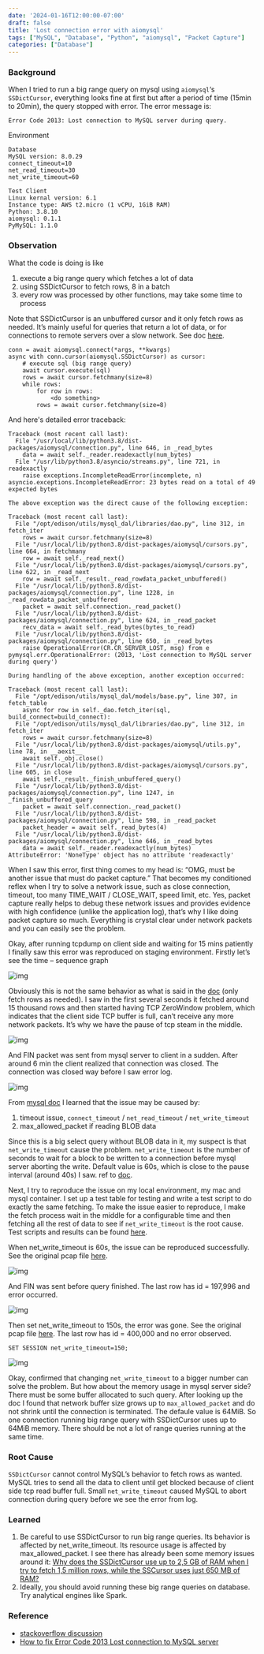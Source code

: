 ```yaml
---
date: '2024-01-16T12:00:00-07:00'
draft: false
title: 'Lost connection error with aiomysql'
tags: ["MySQL", "Database", "Python", "aiomysql", "Packet Capture"]
categories: ["Database"]
---
```

### Background
When I tried to run a big range query on mysql using `aiomysql`‘s `SSDictCursor`, everything looks fine at first but after a period of time (15min to 20min), the query stopped with error.
The error message is: 
```
Error Code 2013: Lost connection to MySQL server during query.
```
Environment
```
Database
MySQL version: 8.0.29
connect_timeout=10
net_read_timeout=30
net_write_timeout=60

Test Client
Linux kernal version: 6.1
Instance type: AWS t2.micro (1 vCPU, 1GiB RAM)
Python: 3.8.10
aiomysql: 0.1.1
PyMySQL: 1.1.0
```

### Observation

What the code is doing is like
1. execute a big range query which fetches a lot of data
2. using SSDictCursor to fetch rows, 8 in a batch
3. every row was processed by other functions, may take some time to process

Note that SSDictCursor is an unbuffered cursor and it only fetch rows as needed. It’s mainly useful for queries that return a lot of data, or for connections to remote servers over a slow network. See doc [here](https://aiomysql.readthedocs.io/en/latest/cursors.html#SSCursor).

```
conn = await aiomysql.connect(*args, **kwargs)
async with conn.cursor(aiomysql.SSDictCursor) as cursor:
    # execute sql (big range query)
    await cursor.execute(sql)
    rows = await cursor.fetchmany(size=8)
    while rows:
        for row in rows:
            <do something>
        rows = await cursor.fetchmany(size=8)
```

And here's detailed error traceback:
```
Traceback (most recent call last):
  File "/usr/local/lib/python3.8/dist-packages/aiomysql/connection.py", line 646, in _read_bytes
    data = await self._reader.readexactly(num_bytes)
  File "/usr/lib/python3.8/asyncio/streams.py", line 721, in readexactly
    raise exceptions.IncompleteReadError(incomplete, n)
asyncio.exceptions.IncompleteReadError: 23 bytes read on a total of 49 expected bytes

The above exception was the direct cause of the following exception:

Traceback (most recent call last):
  File "/opt/edison/utils/mysql_dal/libraries/dao.py", line 312, in fetch_iter
    rows = await cursor.fetchmany(size=8)
  File "/usr/local/lib/python3.8/dist-packages/aiomysql/cursors.py", line 664, in fetchmany
    row = await self._read_next()
  File "/usr/local/lib/python3.8/dist-packages/aiomysql/cursors.py", line 622, in _read_next
    row = await self._result._read_rowdata_packet_unbuffered()
  File "/usr/local/lib/python3.8/dist-packages/aiomysql/connection.py", line 1228, in _read_rowdata_packet_unbuffered
    packet = await self.connection._read_packet()
  File "/usr/local/lib/python3.8/dist-packages/aiomysql/connection.py", line 624, in _read_packet
    recv_data = await self._read_bytes(bytes_to_read)
  File "/usr/local/lib/python3.8/dist-packages/aiomysql/connection.py", line 650, in _read_bytes
    raise OperationalError(CR.CR_SERVER_LOST, msg) from e
pymysql.err.OperationalError: (2013, 'Lost connection to MySQL server during query')

During handling of the above exception, another exception occurred:

Traceback (most recent call last):
  File "/opt/edison/utils/mysql_dal/models/base.py", line 307, in fetch_table
    async for row in self._dao.fetch_iter(sql, build_connect=build_connect):
  File "/opt/edison/utils/mysql_dal/libraries/dao.py", line 312, in fetch_iter
    rows = await cursor.fetchmany(size=8)
  File "/usr/local/lib/python3.8/dist-packages/aiomysql/utils.py", line 78, in __aexit__
    await self._obj.close()
  File "/usr/local/lib/python3.8/dist-packages/aiomysql/cursors.py", line 605, in close
    await self._result._finish_unbuffered_query()
  File "/usr/local/lib/python3.8/dist-packages/aiomysql/connection.py", line 1247, in _finish_unbuffered_query
    packet = await self.connection._read_packet()
  File "/usr/local/lib/python3.8/dist-packages/aiomysql/connection.py", line 598, in _read_packet
    packet_header = await self._read_bytes(4)
  File "/usr/local/lib/python3.8/dist-packages/aiomysql/connection.py", line 646, in _read_bytes
    data = await self._reader.readexactly(num_bytes)
AttributeError: 'NoneType' object has no attribute 'readexactly'
```

When I saw this error, first thing comes to my head is: “OMG, must be another issue that must do packet capture.” That becomes my conditioned reflex when I try to solve a network issue, such as close connection, timeout, too many TIME_WAIT / CLOSE_WAIT, speed limit, etc. Yes, packet capture really helps to debug these network issues and provides evidence with high confidence (unlike the application log), that’s why I like doing packet capture so much. Everything is crystal clear under network packets and you can easily see the problem.

Okay, after running tcpdump on client side and waiting for 15 mins patiently I finally saw this error was reproduced on staging environment. Firstly let’s see the time – sequence graph

![img](./images/screenshot-1.png)

Obviously this is not the same behavior as what is said in the [doc](https://aiomysql.readthedocs.io/en/latest/cursors.html#SSCursor) (only fetch rows as needed). I saw in the first several seconds it fetched around 15 thousand rows and then started having TCP ZeroWindow problem, which indicates that the client side TCP buffer is full, can’t receive any more network packets. It’s why we have the pause of tcp steam in the middle.

![img](./images/screenshot-2.png)

And FIN packet was sent from mysql server to client in a sudden. After around 6 min the client realized that connection was closed. The connection was closed way before I saw error log.

![img](./images/screenshot-3.png)

From [mysql doc](https://dev.mysql.com/doc/refman/8.0/en/error-lost-connection.html) I learned that the issue may be caused by:
1. timeout issue, `connect_timeout` / `net_read_timeout` / `net_write_timeout`
2. max_allowed_packet if reading BLOB data

Since this is a big select query without BLOB data in it, my suspect is that `net_write_timeout` cause the problem. `net_write_timeout` is the number of seconds to wait for a block to be written to a connection before mysql server aborting the write. Default value is 60s, which is close to the pause interval (around 40s) I saw. ref to [doc](https://dev.mysql.com/doc/refman/8.0/en/server-system-variables.html#sysvar_net_write_timeout).

Next, I try to reproduce the issue on my local environment, my mac and mysql container. I set up a test table for testing and write a test script to do exactly the same fetching. To make the issue easier to reproduce, I make the fetch process wait in the middle for a configurable time and then fetching all the rest of data to see if `net_write_timeout` is the root cause. Test scripts and results can be found [here](https://github.com/gongyisheng/playground/tree/main/mysql/abort_connection_test).

When net_write_timeout is 60s, the issue can be reproduced successfully. See the original pcap file [here](https://github.com/gongyisheng/playground/blob/main/mysql/abort_connection_test/result/abort-conn-error.pcap).

![img](./images/screenshot-4.png)

And FIN was sent before query finished. The last row has id = 197,996 and error occurred.

![img](./images/screenshot-5.png)

Then set net_write_timeout to 150s, the error was gone. See the original pcap file [here](https://github.com/gongyisheng/playground/blob/main/mysql/abort_connection_test/result/abort-conn-fixed.pcap). The last row has id = 400,000 and no error observed.

```
SET SESSION net_write_timeout=150;
```

![img](./images/screenshot-6.png)

Okay, confirmed that changing `net_write_timeout` to a bigger number can solve the problem. But how about the memory usage in mysql server side? There must be some buffer allocated to such query. After looking up the doc I found that network buffer size grows up to `max_allowed_packet` and do not shrink until the connection is terminated. The defaule value is 64MiB. So one connection running big range query with SSDictCursor uses up to 64MiB memory. There should be not a lot of range queries running at the same time.

### Root Cause
`SSDictCursor` cannot control MySQL’s behavior to fetch rows as wanted. MySQL tries to send all the data to client until get blocked because of client side tcp read buffer full. Small `net_write_timeout` caused MySQL to abort connection during query before we see the error from log.

### Learned
1. Be careful to use SSDictCursor to run big range queries. Its behavior is affected by net_write_timeout. Its resource usage is affected by max_allowed_packet. I see there has already been some memory issues around it: [Why does the SSDictCursor use up to 2,5 GB of RAM when I try to fetch 1,5 million rows, while the SSCursor uses just 650 MB of RAM?](https://stackoverflow.com/questions/52220794/why-does-the-ssdictcursor-use-up-to-2-5-gb-of-ram-when-i-try-to-fetch-1-5-millio)
2. Ideally, you should avoid running these big range queries on database. Try analytical engines like Spark.

### Reference
- [stackoverflow discussion](https://stackoverflow.com/questions/10563619/error-code-2013-lost-connection-to-mysql-server-during-query)
- [How to fix Error Code 2013 Lost connection to MySQL server](https://anothercoffee.net/fix-error-code-2013-lost-connection-mysql-server-query/)